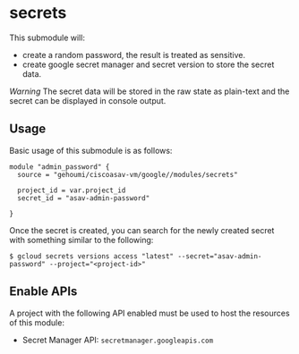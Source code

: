 # secrets

This submodule will:

- create a random password, the result is treated as sensitive.
- create google secret manager and secret version to store the secret data.

*Warning* The secret data will be stored in the raw state as plain-text and the secret can be displayed in console output.

## Usage

Basic usage of this submodule is as follows:

```hcl
module "admin_password" {
  source = "gehoumi/ciscoasav-vm/google//modules/secrets"

  project_id = var.project_id
  secret_id = "asav-admin-password"

}

```

Once the secret is created, you can search for the newly created secret with something
similar to the following:

```
$ gcloud secrets versions access "latest" --secret="asav-admin-password" --project="<project-id>"

```

## Enable APIs

A project with the following API enabled must be used to host the resources of this module:

- Secret Manager API: `secretmanager.googleapis.com`
